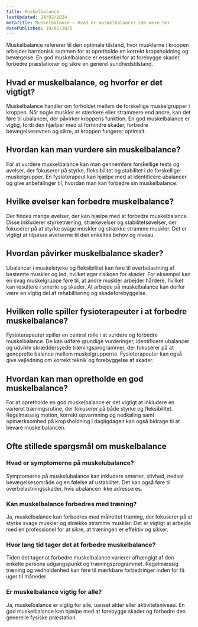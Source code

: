 ```yaml
---
title: Muskelbalance
lastUpdated: 24/02/2024
metaTitle: Muskelbalance – Hvad er muskelbalance? Læs mere her
datePublished: 19/02/2025
---
```


Muskelbalance refererer til den optimale tilstand, hvor musklerne i kroppen arbejder harmonisk sammen for at opretholde en korrekt kropsholdning og bevægelse. En god muskelbalance er essentiel for at forebygge skader, forbedre præstationer og sikre en generel sundhedstilstand.

## Hvad er muskelbalance, og hvorfor er det vigtigt?

Muskelbalance handler om forholdet mellem de forskellige muskelgrupper i kroppen. Når nogle muskler er stærkere eller strammere end andre, kan det føre til ubalancer, der påvirker kroppens funktion. En god muskelbalance er vigtig, fordi den hjælper med at forhindre skader, forbedre bevægelsesevnen og sikre, at kroppen fungerer optimalt.

## Hvordan kan man vurdere sin muskelbalance?

For at vurdere muskelbalance kan man gennemføre forskellige tests og øvelser, der fokuserer på styrke, fleksibilitet og stabilitet i de forskellige muskelgrupper. En fysioterapeut kan hjælpe med at identificere ubalancer og give anbefalinger til, hvordan man kan forbedre sin muskelbalance.

## Hvilke øvelser kan forbedre muskelbalance?

Der findes mange øvelser, der kan hjælpe med at forbedre muskelbalance. Disse inkluderer styrketræning, strækøvelser og stabilitetsøvelser, der fokuserer på at styrke svage muskler og strække stramme muskler. Det er vigtigt at tilpasse øvelserne til den enkeltes behov og niveau.

## Hvordan påvirker muskelbalance skader?

Ubalancer i muskelstyrke og fleksibilitet kan føre til overbelastning af bestemte muskler og led, hvilket øger risikoen for skader. For eksempel kan en svag muskelgruppe føre til, at andre muskler arbejder hårdere, hvilket kan resultere i smerte og skader. At arbejde på muskelbalance kan derfor være en vigtig del af rehabilitering og skadeforebyggelse.

## Hvilken rolle spiller fysioterapeuter i at forbedre muskelbalance?

Fysioterapeuter spiller en central rolle i at vurdere og forbedre muskelbalance. De kan udføre grundige vurderinger, identificere ubalancer og udvikle skræddersyede træningsprogrammer, der fokuserer på at genoprette balance mellem muskelgrupperne. Fysioterapeuter kan også give vejledning om korrekt teknik og forebyggelse af skader.

## Hvordan kan man opretholde en god muskelbalance?

For at opretholde en god muskelbalance er det vigtigt at inkludere en varieret træningsrutine, der fokuserer på både styrke og fleksibilitet. Regelmæssig motion, korrekt opvarmning og nedkøling samt opmærksomhed på kropsholdning i dagligdagen kan også bidrage til at bevare muskelbalancen.

## Ofte stillede spørgsmål om muskelbalance

### Hvad er symptomerne på muskelubalance?

Symptomerne på muskelubalance kan inkludere smerter, stivhed, nedsat bevægelsesområde og en følelse af ustabilitet. Det kan også føre til overbelastningsskader, hvis ubalancen ikke adresseres.

### Kan muskelbalance forbedres med træning?

Ja, muskelbalance kan forbedres med målrettet træning, der fokuserer på at styrke svage muskler og strække stramme muskler. Det er vigtigt at arbejde med en professionel for at sikre, at træningen er effektiv og sikker.

### Hvor lang tid tager det at forbedre muskelbalance?

Tiden det tager at forbedre muskelbalance varierer afhængigt af den enkelte persons udgangspunkt og træningsprogrammet. Regelmæssig træning og vedholdenhed kan føre til mærkbare forbedringer inden for få uger til måneder.

### Er muskelbalance vigtig for alle?

Ja, muskelbalance er vigtig for alle, uanset alder eller aktivitetsniveau. En god muskelbalance kan hjælpe med at forebygge skader og forbedre den generelle fysiske præstation.
